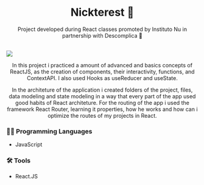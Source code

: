 <h1 align=center>Nickterest 🤳</h1>

<p align=center>Project developed during React classes promoted by Instituto Nu in partnership with Descomplica 💜</p></br>
<img src='https://github.com/itsmenicky/Nickterest/blob/main/video/nickterest.gif'></br>

<p align=center>In this project i practiced a amount of advanced and basics concepts of ReactJS, as the creation of components, their interactivity, functions, and ContextAPI. I also used Hooks as useReducer and useState.</p>

<p align=center>In the architeture of the application i created folders of the project, files, data modeling and state modeling in a way that every part of the app used good habits of React architeture. For the routing of the app i used the framework React Router, learning it properties, how he works and how can i optimize the routes of my projects in React.</p>

### 👨‍💻 Programming Languages

- JavaScript

### 🛠️ Tools

- React.JS
